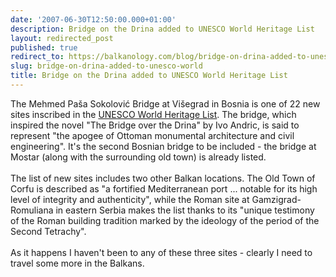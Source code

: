 ```yaml
---
date: '2007-06-30T12:50:00.000+01:00'
description: Bridge on the Drina added to UNESCO World Heritage List
layout: redirected_post
published: true
redirect_to: https://balkanology.com/blog/bridge-on-drina-added-to-unesco-world/
slug: bridge-on-drina-added-to-unesco-world
title: Bridge on the Drina added to UNESCO World Heritage List
---
```


The Mehmed Paša Sokolović Bridge at Višegrad in Bosnia is one of 22 new sites inscribed in the <a href="http://whc.unesco.org/en/newproperties/">UNESCO World Heritage List</a>. The bridge, which inspired the novel "The Bridge over the Drina" by Ivo Andric, is said to represent "the apogee of Ottoman monumental architecture and civil engineering". It's the second Bosnian bridge to be included - the bridge at Mostar (along with the surrounding old town) is already listed.<br /><br />The list of new sites includes two other Balkan locations. The Old Town of Corfu is described as "a fortified Mediterranean port ... notable for its high level of integrity and authenticity", while the Roman site at Gamzigrad-Romuliana in eastern Serbia makes the list thanks to its "unique testimony of the Roman building tradition marked by the ideology of the period of the Second Tetrachy".<br /><br />As it happens I haven't been to any of these three sites - clearly I need to travel some more in the Balkans.